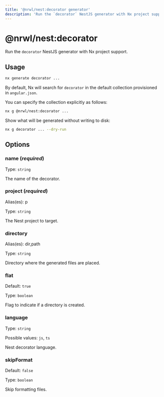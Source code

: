 ```yaml
---
title: '@nrwl/nest:decorator generator'
description: 'Run the `decorator` NestJS generator with Nx project support.'
---
```


# @nrwl/nest:decorator

Run the `decorator` NestJS generator with Nx project support.

## Usage

```bash
nx generate decorator ...
```

By default, Nx will search for `decorator` in the default collection provisioned in `angular.json`.

You can specify the collection explicitly as follows:

```bash
nx g @nrwl/nest:decorator ...
```

Show what will be generated without writing to disk:

```bash
nx g decorator ... --dry-run
```

## Options

### name (_**required**_)

Type: `string`

The name of the decorator.

### project (_**required**_)

Alias(es): p

Type: `string`

The Nest project to target.

### directory

Alias(es): dir,path

Type: `string`

Directory where the generated files are placed.

### flat

Default: `true`

Type: `boolean`

Flag to indicate if a directory is created.

### language

Type: `string`

Possible values: `js`, `ts`

Nest decorator language.

### skipFormat

Default: `false`

Type: `boolean`

Skip formatting files.
